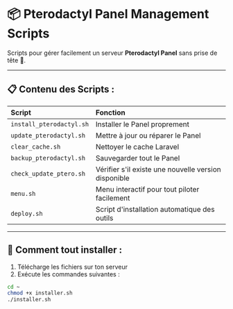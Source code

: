 # 📦 Pterodactyl Panel Management Scripts

Scripts pour gérer facilement un serveur **Pterodactyl Panel** sans prise de tête 🚀.

---

## 📋 Contenu des Scripts :

| Script | Fonction |
|:-------|:---------|
| `install_pterodactyl.sh` | Installer le Panel proprement |
| `update_pterodactyl.sh` | Mettre à jour ou réparer le Panel |
| `clear_cache.sh` | Nettoyer le cache Laravel |
| `backup_pterodactyl.sh` | Sauvegarder tout le Panel |
| `check_update_ptero.sh` | Vérifier s'il existe une nouvelle version disponible |
| `menu.sh` | Menu interactif pour tout piloter facilement |
| `deploy.sh` | Script d'installation automatique des outils |

---

## 🚀 Comment tout installer :

1. Télécharge les fichiers sur ton serveur
2. Exécute les commandes suivantes :

```bash
cd ~
chmod +x installer.sh
./installer.sh
